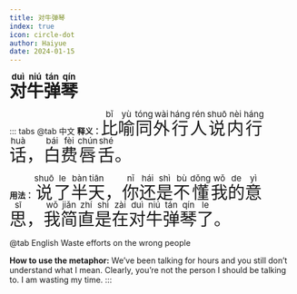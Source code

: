 ```yaml
---
title: 对牛弹琴
index: true
icon: circle-dot
author: Haiyue
date: 2024-01-15
---
```

<script setup lang="js">
import PinYin from "@PinYin";
</script>

<PinYin/>

<span style="font-size:30px;font-weight:bold;"><ruby>对<rt>duì</rt></ruby><ruby>牛<rt>niú</rt></ruby><ruby>弹<rt>tán</rt></ruby><ruby>琴<rt>qín</rt></ruby></span>


::: tabs 
@tab 中文
**释义：** <span style="font-size:30px"><ruby>比<rt>bǐ</rt></ruby><ruby>喻<rt>yù</rt></ruby><ruby>同<rt>tóng</rt></ruby><ruby>外<rt>wài</rt></ruby><ruby>行<rt>háng</rt></ruby><ruby>人<rt>rén</rt></ruby><ruby>说<rt>shuō</rt></ruby><ruby>内<rt>nèi</rt></ruby><ruby>行<rt>háng</rt></ruby><ruby>话<rt>huà</rt></ruby>，<ruby>白<rt>bái</rt></ruby><ruby>费<rt>fèi</rt></ruby><ruby>唇<rt>chún</rt></ruby><ruby>舌<rt>shé</rt></ruby>。</span>

**用法：** <span style="font-size:30px"><ruby>说<rt>shuō</rt></ruby><ruby>了<rt>le</rt></ruby><ruby>半<rt>bàn</rt></ruby><ruby>天<rt>tiān</rt></ruby>，<ruby>你<rt>nǐ</rt></ruby><ruby>还<rt>hái</rt></ruby><ruby>是<rt>shì</rt></ruby><ruby>不<rt>bù</rt></ruby><ruby>懂<rt>dǒng</rt></ruby><ruby>我<rt>wǒ</rt></ruby><ruby>的<rt>de</rt></ruby><ruby>意<rt>yì</rt></ruby><ruby>思<rt>sī</rt></ruby>，<ruby>我<rt>wǒ</rt></ruby><ruby>简<rt>jiǎn</rt></ruby><ruby>直<rt>zhí</rt></ruby><ruby>是<rt>shì</rt></ruby><ruby>在<rt>zài</rt></ruby><ruby>对<rt>duì</rt></ruby><ruby>牛<rt>niú</rt></ruby><ruby>弹<rt>tán</rt></ruby><ruby>琴<rt>qín</rt></ruby><ruby>了<rt>le</rt></ruby>。</span>


@tab English
Waste efforts on the wrong people

**How to use the metaphor:** We’ve been talking for hours and you still don’t understand what I mean. Clearly, you’re not the person I should be talking to. I am wasting my time.
:::
